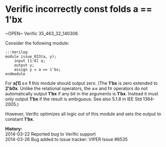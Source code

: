 
Verific incorrectly const folds a == 1'bx
==========================================

~OPEN~ Verific 35_463_32_140306

Consider the following module:

    :::Verilog
    module issue_033(a, y);
        input [1:0] a;
        output y;
        assign y = a == 1'bx;
    endmodule

For **a[1] == 1** this module should output zero. (The **1'bx** is zero
extended to **2'b0x**. Unlike the relational operators, the **==** and
**!=** operators do not automatically output **1'bx** if any bit in the
arguments is **1'bx**. Instead it must only output **1'bx** if the
result is ambiguous. See also 5.1.8 in IEE Std 1364-2005.)

However, Verific optimizes all logic out of this module and sets the output
to constant **1'bx**.

**History:**  
2014-03-22 Reported bug to Verific support  
2014-03-26 Bug added to issue tracker: VIPER Issue #8535

